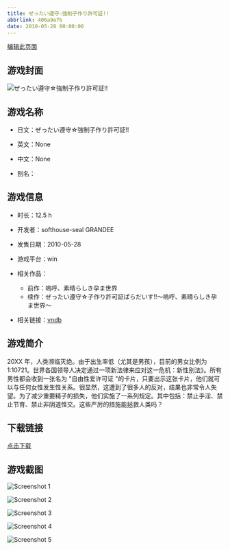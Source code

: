 ```yaml
---
title: ぜったい遵守☆強制子作り許可証!!
abbrlink: 406a9e7b
date: 2010-05-28 00:00:00
---
```

[编辑此页面](https://github.com/ACG-3/ADV3-source/blob/main/source/_posts/games/%E3%81%9C%E3%81%A3%E3%81%9F%E3%81%84%E9%81%B5%E5%AE%88%E2%98%86%E5%BC%B7%E5%88%B6%E5%AD%90%E4%BD%9C%E3%82%8A%E8%A8%B1%E5%8F%AF%E8%A8%BC%21%21.md)

## 游戏封面

![ぜったい遵守☆強制子作り許可証!!](https://pan.timero.xyz/d/onedrive/img_lib_001/%E3%81%9C%E3%81%A3%E3%81%9F%E3%81%84%E9%81%B5%E5%AE%88%E2%98%86%E5%BC%B7%E5%88%B6%E5%AD%90%E4%BD%9C%E3%82%8A%E8%A8%B1%E5%8F%AF%E8%A8%BC!!_cover.avif)


## 游戏名称

- 日文：ぜったい遵守☆強制子作り許可証!!
- 英文：None
- 中文：None

- 别名：


## 游戏信息

- 时长：12.5 h
- 开发者：softhouse-seal GRANDEE
- 发售日期：2010-05-28
- 游戏平台：win
- 相关作品：
   - 前作：嗚呼、素晴らしき孕ま世界
   - 续作：ぜったい遵守☆子作り許可証ぱらだいす!!～嗚呼、素晴らしき孕ま世界～

- 相关链接：[vndb](https://vndb.org/v4038)


## 游戏简介

20XX 年，人类濒临灭绝。由于出生率低（尤其是男孩），目前的男女比例为 1:10721。世界各国领导人决定通过一项新法律来应对这一危机：新性别法》。所有男性都会收到一张名为 "自由性爱许可证 "的卡片，只要出示这张卡片，他们就可以与任何女性发生性关系。很显然，这遭到了很多人的反对，结果也非常令人失望。为了减少重要精子的损失，他们实施了一系列规定。其中包括：禁止手淫、禁止节育、禁止非阴道性交。这些严厉的措施能拯救人类吗？




## 下载链接

[点击下载](https://pan.timero.xyz/onedrive/adv_lib_001/%E3%81%9C%E3%81%A3%E3%81%9F%E3%81%84%E9%81%B5%E5%AE%88%E2%98%86%E5%BC%B7%E5%88%B6%E5%AD%90%E4%BD%9C%E3%82%8A%E8%A8%B1%E5%8F%AF%E8%A8%BC%21%21)


## 游戏截图


![Screenshot 1](https://pan.timero.xyz/d/onedrive/img_lib_001/%E3%81%9C%E3%81%A3%E3%81%9F%E3%81%84%E9%81%B5%E5%AE%88%E2%98%86%E5%BC%B7%E5%88%B6%E5%AD%90%E4%BD%9C%E3%82%8A%E8%A8%B1%E5%8F%AF%E8%A8%BC!!_Screenshot_1.avif)

![Screenshot 2](https://pan.timero.xyz/d/onedrive/img_lib_001/%E3%81%9C%E3%81%A3%E3%81%9F%E3%81%84%E9%81%B5%E5%AE%88%E2%98%86%E5%BC%B7%E5%88%B6%E5%AD%90%E4%BD%9C%E3%82%8A%E8%A8%B1%E5%8F%AF%E8%A8%BC!!_Screenshot_2.avif)

![Screenshot 3](https://pan.timero.xyz/d/onedrive/img_lib_001/%E3%81%9C%E3%81%A3%E3%81%9F%E3%81%84%E9%81%B5%E5%AE%88%E2%98%86%E5%BC%B7%E5%88%B6%E5%AD%90%E4%BD%9C%E3%82%8A%E8%A8%B1%E5%8F%AF%E8%A8%BC!!_Screenshot_3.avif)

![Screenshot 4](https://pan.timero.xyz/d/onedrive/img_lib_001/%E3%81%9C%E3%81%A3%E3%81%9F%E3%81%84%E9%81%B5%E5%AE%88%E2%98%86%E5%BC%B7%E5%88%B6%E5%AD%90%E4%BD%9C%E3%82%8A%E8%A8%B1%E5%8F%AF%E8%A8%BC!!_Screenshot_4.avif)

![Screenshot 5](https://pan.timero.xyz/d/onedrive/img_lib_001/%E3%81%9C%E3%81%A3%E3%81%9F%E3%81%84%E9%81%B5%E5%AE%88%E2%98%86%E5%BC%B7%E5%88%B6%E5%AD%90%E4%BD%9C%E3%82%8A%E8%A8%B1%E5%8F%AF%E8%A8%BC!!_Screenshot_5.avif)


